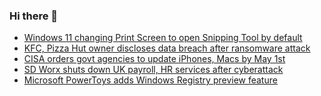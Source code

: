 ### Hi there 👋

<!--START_SECTION:feed-->
* [Windows 11 changing Print Screen to open Snipping Tool by default](https://www.bleepingcomputer.com/news/microsoft/windows-11-changing-print-screen-to-open-snipping-tool-by-default/)
* [KFC, Pizza Hut owner discloses data breach after ransomware attack](https://www.bleepingcomputer.com/news/security/kfc-pizza-hut-owner-discloses-data-breach-after-ransomware-attack/)
* [CISA orders govt agencies to update iPhones, Macs by May 1st](https://www.bleepingcomputer.com/news/security/cisa-orders-govt-agencies-to-update-iphones-macs-by-may-1st/)
* [SD Worx shuts down UK payroll, HR services after cyberattack](https://www.bleepingcomputer.com/news/security/sd-worx-shuts-down-uk-payroll-hr-services-after-cyberattack/)
* [Microsoft PowerToys adds Windows Registry preview feature](https://www.bleepingcomputer.com/news/microsoft/microsoft-powertoys-adds-windows-registry-preview-feature/)
<!--END_SECTION:feed-->

<!--
**frankenk/frankenk** is a ✨ _special_ ✨ repository because its `README.md` (this file) appears on your GitHub profile.

Here are some ideas to get you started:

- 🔭 I’m currently working on ...
- 🌱 I’m currently learning ...
- 👯 I’m looking to collaborate on ...
- 🤔 I’m looking for help with ...
- 💬 Ask me about ...
- 📫 How to reach me: ...
- 😄 Pronouns: ...
- ⚡ Fun fact: ...
-->



